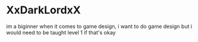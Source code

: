 # XxDarkLordxX
im a biginner when it comes to game design, i want to do game design but i would need to be taught level 1 if that's okay 
